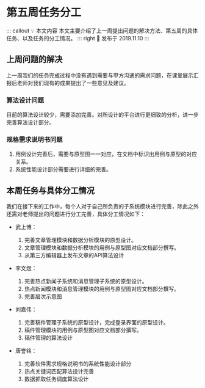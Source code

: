 # 第五周任务分工 <AuthorBadge text="Week 5-1" vertical="middle"/> <AuthorBadge text="@李文煜" vertical="middle"/>

::: callout 💡 本文内容
本文主要介绍了上一周提出问题的解决方法、第五周的具体任务、以及任务的分工情况。
::: right
📅 发布于 2019.11.10
:::

## 上周问题的解决

上一周我们的任务完成过程中没有遇到需要与甲方沟通的需求问题，在课堂展示汇报后老师对我们现有的成果提出了一些意见及建议。

### 算法设计问题

目前的算法设计较少，需要添加完善。对所设计的平台进行更细致的分析，进一步完善算法设计部分。

### 规格需求说明书问题

1. 用例设计完善后，需要与原型图一一对应，在文档中标识出用例与原型的对应关系。
2. 系统性能设计部分需要进行详细的完善。

## 本周任务与具体分工情况

我们在接下来的工作中，每个人对于自己所负责的子系统模块进行完善，除此之外还需对老师提出的问题进行分工完善，具体分工情况如下：

-   武上博： 
    1. 完善文章管理模块和数据分析模块的原型设计。
    2. 文章管理模块和数据分析模块的用例与原型图对应文档部分撰写。
    3. 从第三方编辑器上发布文章的API算法设计
   
-   李文煜：
    1. 完善热点新闻子系统和消息管理子系统的原型设计。
    2. 热点新闻模块和消息管理模块的用例与原型图对应文档部分撰写。
    3. 完善层次示意图

-   刘嘉伟：
    1. 完善稿件管理子系统的原型设计，完成登录界面的原型设计。
    2. 稿件管理模块的用例与原型图对应文档部分撰写。
    3. 稿件管理的算法设计

-   唐誉铭：
    1. 完善软件需求规格说明书的系统性能设计部分
    2. 热点关键词匹配算法设计完善
    3. 数据抓取任务调度算法设计
